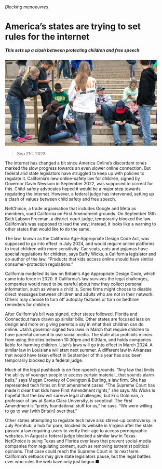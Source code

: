 ###### Blocking manoeuvres

# America’s states are trying to set rules for the internet 

##### This sets up a clash between protecting children and free speech 

![image](images/20230923_USP503.jpg) 

> Sep 21st 2023 

The internet has changed a bit since America Online’s discordant tones marked the slow progress towards an even slower online connection. But federal and state legislators have struggled to keep up with policies to regulate it. California’s new online-safety law for children, signed by Governor Gavin Newsom in September 2022, was supposed to correct for this. Child-safety advocates hoped it would be a major step towards regulating the internet. However, a federal judge has intervened, setting up a clash of values between child safety and free speech.

NetChoice, a trade organisation that includes Google and Meta as members, sued California on First Amendment grounds. On September 18th Beth Labson Freeman, a district-court judge, temporarily blocked the law. California’s was supposed to lead the way; instead, it looks like a warning to other states that would like to do the same.

The law, known as the California Age-Appropriate Design Code Act, was supposed to go into effect in July 2024, and would require online platforms to treat children with more sensitivity. Car seats, cots and pyjamas have special regulations for children, says Buffy Wicks, a California legislator and co-author of the law. “Products that kids access online should have similar consumer-protection regulations.”

California modelled its law on Britain’s Age Appropriate Design Code, which came into force in 2020. If California’s law survives the legal challenges, companies would need to be careful about how they collect personal information, such as where a child is. Some firms might choose to disable direct messages between children and adults who are not in their network. Others may choose to turn off autoplay features or turn on bedtime reminders for children.

After California’s bill was signed, other states followed. Florida and Connecticut have drawn up similar bills. Other states are focused less on design and more on giving parents a say in what their children can do online. Utah’s governor signed two laws in March that require children to have parental consent to use social media. The state also prohibits minors from using the sites between 10:30pm and 6:30am, and holds companies liable for harming children. Utah’s laws will go into effect in March 2024. A similar law in Louisiana will start next summer. A different law in Arkansas that would have taken effect in September of this year has also been temporarily blocked by a federal judge.

Much of the legal pushback is on free-speech grounds. “Any law that limits the ability of younger people to access certain material…that sounds alarm bells,” says Megan Crowley of Covington &amp; Burling, a law firm. She has represented tech firms on first amendment cases. “The Supreme Court has made it clear that kids have First Amendment rights,” she says. Ms Wicks is hopeful that the law will survive legal challenges, but Eric Goldman, a professor of law at Santa Clara University, is sceptical. The First Amendment is “pretty foundational stuff for us,” he says. “We were willing to go to war [with Britain] over that.”

Other states attempting to regulate tech have also stirred-up controversy. In July Pornhub, a hub for porn, blocked its website in Virginia after the state passed a law requiring users to verify their age to access pornographic websites. In August a federal judge blocked a similar law in Texas. NetChoice is suing Texas and Florida over laws that prevent social-media companies from regulating content, such as removing extremist political opinions. That case could reach the Supreme Court in its next term. California’s setback may give state legislators pause, but the legal battles over who rules the web have only just begun.■


